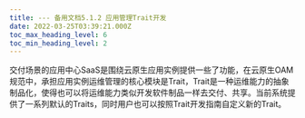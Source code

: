 ```yaml
---
title: --- 备用文档5.1.2 应用管理Trait开发
date: 2022-03-25T03:39:21.000Z
toc_max_heading_level: 6
toc_min_heading_level: 2
---
```


交付场景的应用中心SaaS是围绕云原生应用实例提供一些了功能，在云原生OAM规范中，承担应用实例运维管理的核心模块是Trait，Trait是一种运维能力的抽象制品化，使得也可以将运维能力类似开发软件制品一样去交付、共享。当前系统提供了一系列默认的Traits，同时用户也可以按照Trait开发指南自定义新的Trait。

